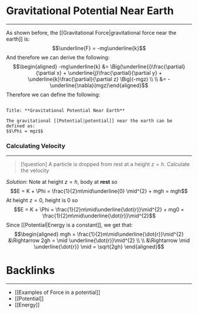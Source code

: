 # Gravitational Potential Near Earth
---
As shown before, the [[Gravitational Force|gravitational force near the earth]] is:
$$\underline{F} = -mg\underline{k}$$
And therefore we can derive the following:
$$\begin{aligned} -mg\underline{k} &= \Big(\underline{i}\frac{\partial}{\partial x} + \underline{j}\frac{\partial}{\partial y} + \underline{k}\frac{\partial}{\partial z} \Big)(-mgz) \\ \\
&= -\underline{\nabla}(mgz)\end{aligned}$$
Therefore we can define the following:

```ad-Definition

Title: **Gravitational Potential Near Earth**

The gravitational [[Potential|potential]] near the earth can be defined as:
$$\Phi = mgz$$
```

### Calculating Velocity
---
> [!question] 
> A particle is dropped from rest at a height $z=h$. 
> Calculate the velocity

*Solution*: Note at height $z=h$, body at **rest** so
$$E = K + \Phi = \frac{1}{2}m\mid\underline{0} \mid^{2} + mgh = mgh$$
At height $z = 0$, height is 0 so
$$E = K + \Phi = \frac{1}{2}m\mid\underline{\dot{r}}\mid^{2} + mg0 = \frac{1}{2}m\mid\underline{\dot{r}}\mid^{2}$$
Since [[Potential|Energy is a constant]], we get that:
$$\begin{aligned} mgh = \frac{1}{2}m\mid\underline{\dot{r}}\mid^{2} &\Rightarrow 2gh = \mid \underline{\dot{r}}\mid^{2} \\ \\
&\Rightarrow \mid \underline{\dot{r}} \mid = \sqrt{2gh} \end{aligned}$$

# Backlinks
---
- [[Examples of Force in a potential]]
- [[Potential]]
- [[Energy]]